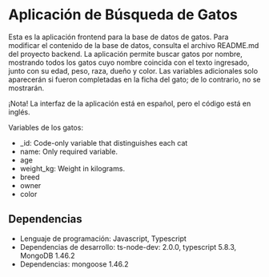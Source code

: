 # Aplicación de Búsqueda de Gatos

Esta es la aplicación frontend para la base de datos de gatos. Para modificar el contenido de la base de datos, consulta el archivo README.md del proyecto backend.
La aplicación permite buscar gatos por nombre, mostrando todos los gatos cuyo nombre coincida con el texto ingresado, junto con su edad, peso, raza, dueño y color.
Las variables adicionales solo aparecerán si fueron completadas en la ficha del gato; de lo contrario, no se mostrarán.

¡Nota! La interfaz de la aplicación está en español, pero el código está en inglés.

Variables de los gatos:

- _id: Code-only variable that distinguishes each cat
- name: Only required variable.
- age
- weight_kg: Weight in kilograms.
- breed
- owner
- color


## Dependencias

- Lenguaje de programación: Javascript, Typescript
- Dependencias de desarrollo: ts-node-dev: 2.0.0, typescript 5.8.3, MongoDB 1.46.2
- Dependencias: mongoose 1.46.2
